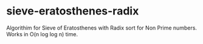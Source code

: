 # sieve-eratosthenes-radix
Algorithim for Sieve of Eratosthenes with Radix sort for Non Prime numbers. Works in O(n log log n) time.
